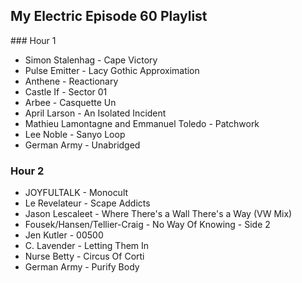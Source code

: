 ## My Electric Episode 60 Playlist

### Hour 1
* Simon Stalenhag - Cape Victory
* Pulse Emitter - Lacy Gothic Approximation
* Anthene - Reactionary
* Castle If - Sector 01
* Arbee - Casquette Un
* April Larson - An Isolated Incident
* Mathieu Lamontagne and Emmanuel Toledo - Patchwork
* Lee Noble - Sanyo Loop
* German Army - Unabridged

### Hour 2
* JOYFULTALK - Monocult
* Le Revelateur - Scape Addicts
* Jason Lescaleet - Where There's a Wall There's a Way (VW Mix)
* Fousek/Hansen/Tellier-Craig - No Way Of Knowing - Side 2
* Jen Kutler - 00500
* C. Lavender - Letting Them In
* Nurse Betty - Circus Of Corti
* German Army - Purify Body